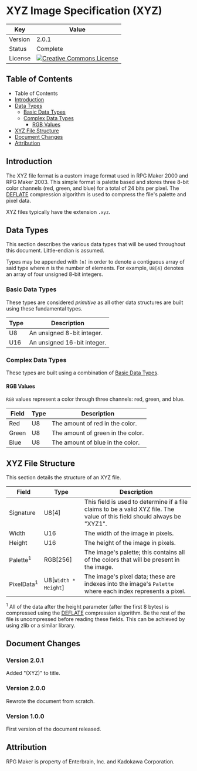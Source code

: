 # XYZ Image Specification (XYZ)
| Key | Value |
| --- | --- |
| Version | 2.0.1 |
| Status | Complete |
| License | [![Creative Commons License](https://i.creativecommons.org/l/by-sa/4.0/88x31.png)](http://creativecommons.org/licenses/by-sa/4.0/) |

## Table of Contents
* Table of Contents
* [Introduction](#introduction)
* [Data Types](#data-types)
  * [Basic Data Types](#basic-data-types)
  * [Complex Data Types](#complex-data-types)
    * [RGB Values](#rgb-values)
* [XYZ File Structure](#xyz-file-structure)
* [Document Changes](#document-changes)
* [Attribution](#attribution)

## Introduction
The XYZ file format is a custom image format used in RPG Maker 2000 and RPG Maker 2003. This simple format is palette based and stores three 8-bit color channels (red, green, and blue) for a total of 24 bits per pixel. The [DEFLATE](https://en.wikipedia.org/wiki/DEFLATE) compression algorithm is used to compress the file's palette and pixel data.

XYZ files typically have the extension `.xyz`.

## Data Types
This section describes the various data types that will be used throughout this document. Little-endian is assumed.

Types may be appended with `[n]` in order to denote a contiguous array of said type where n is the number of elements. For example, `U8[4]` denotes an array of four unsigned 8-bit integers.

### Basic Data Types
These types are considered _primitive_ as all other data structures are built using these fundamental types.

| Type | Description |
| --- | --- |
| U8 | An unsigned 8-bit integer. |
| U16 | An unsigned 16-bit integer. |

### Complex Data Types
These types are built using a combination of [Basic Data Types](#basic-data-types).

#### RGB Values
`RGB` values represent a color through three channels: red, green, and blue.

| Field | Type | Description |
| --- | --- | --- |
| Red | U8 | The amount of red in the color. |
| Green | U8 | The amount of green in the color. |
| Blue | U8 | The amount of blue in the color. |

## XYZ File Structure
This section details the structure of an XYZ file.

| Field | Type | Description |
| --- | --- | --- |
| Signature | U8[4] | This field is used to determine if a file claims to be a valid XYZ file. The value of this field should always be "XYZ1". |
| Width | U16 | The width of the image in pixels. |
| Height | U16 | The height of the image in pixels. |
| Palette<sup>1</sup> | RGB[256] | The image's palette; this contains all of the colors that will be present in the image. |
| PixelData<sup>1</sup> | U8[`Width * Height`] | The image's pixel data; these are indexes into the image's `Palette` where each index represents a pixel. |

<sup>1</sup> All of the data after the height parameter (after the first 8 bytes) is compressed using the [DEFLATE](https://en.wikipedia.org/wiki/DEFLATE) compression algorithm. Be the rest of the file is uncompressed before reading these fields. This can be achieved by using zlib or a similar library.

## Document Changes
### Version 2.0.1
Added "(XYZ)" to title.

### Version 2.0.0
Rewrote the document from scratch.

### Version 1.0.0
First version of the document released.

## Attribution
RPG Maker is property of Enterbrain, Inc. and Kadokawa Corporation.
